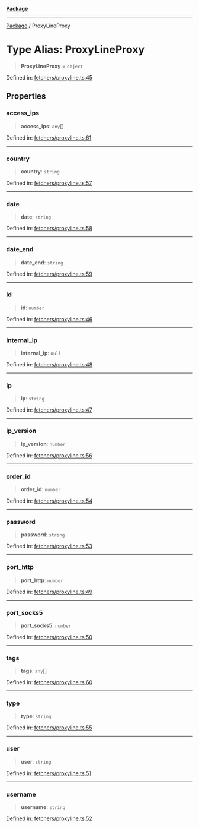 [**Package**](../README.md)

***

[Package](../globals.md) / ProxyLineProxy

# Type Alias: ProxyLineProxy

> **ProxyLineProxy** = `object`

Defined in: [fetchers/proxyline.ts:45](https://github.com/AlexXanderGrib/proxy-master/blob/ca5aa337e3a3c6ac87453a9ce0f2477b801f4bc9/src/fetchers/proxyline.ts#L45)

## Properties

### access\_ips

> **access\_ips**: `any`[]

Defined in: [fetchers/proxyline.ts:61](https://github.com/AlexXanderGrib/proxy-master/blob/ca5aa337e3a3c6ac87453a9ce0f2477b801f4bc9/src/fetchers/proxyline.ts#L61)

***

### country

> **country**: `string`

Defined in: [fetchers/proxyline.ts:57](https://github.com/AlexXanderGrib/proxy-master/blob/ca5aa337e3a3c6ac87453a9ce0f2477b801f4bc9/src/fetchers/proxyline.ts#L57)

***

### date

> **date**: `string`

Defined in: [fetchers/proxyline.ts:58](https://github.com/AlexXanderGrib/proxy-master/blob/ca5aa337e3a3c6ac87453a9ce0f2477b801f4bc9/src/fetchers/proxyline.ts#L58)

***

### date\_end

> **date\_end**: `string`

Defined in: [fetchers/proxyline.ts:59](https://github.com/AlexXanderGrib/proxy-master/blob/ca5aa337e3a3c6ac87453a9ce0f2477b801f4bc9/src/fetchers/proxyline.ts#L59)

***

### id

> **id**: `number`

Defined in: [fetchers/proxyline.ts:46](https://github.com/AlexXanderGrib/proxy-master/blob/ca5aa337e3a3c6ac87453a9ce0f2477b801f4bc9/src/fetchers/proxyline.ts#L46)

***

### internal\_ip

> **internal\_ip**: `null`

Defined in: [fetchers/proxyline.ts:48](https://github.com/AlexXanderGrib/proxy-master/blob/ca5aa337e3a3c6ac87453a9ce0f2477b801f4bc9/src/fetchers/proxyline.ts#L48)

***

### ip

> **ip**: `string`

Defined in: [fetchers/proxyline.ts:47](https://github.com/AlexXanderGrib/proxy-master/blob/ca5aa337e3a3c6ac87453a9ce0f2477b801f4bc9/src/fetchers/proxyline.ts#L47)

***

### ip\_version

> **ip\_version**: `number`

Defined in: [fetchers/proxyline.ts:56](https://github.com/AlexXanderGrib/proxy-master/blob/ca5aa337e3a3c6ac87453a9ce0f2477b801f4bc9/src/fetchers/proxyline.ts#L56)

***

### order\_id

> **order\_id**: `number`

Defined in: [fetchers/proxyline.ts:54](https://github.com/AlexXanderGrib/proxy-master/blob/ca5aa337e3a3c6ac87453a9ce0f2477b801f4bc9/src/fetchers/proxyline.ts#L54)

***

### password

> **password**: `string`

Defined in: [fetchers/proxyline.ts:53](https://github.com/AlexXanderGrib/proxy-master/blob/ca5aa337e3a3c6ac87453a9ce0f2477b801f4bc9/src/fetchers/proxyline.ts#L53)

***

### port\_http

> **port\_http**: `number`

Defined in: [fetchers/proxyline.ts:49](https://github.com/AlexXanderGrib/proxy-master/blob/ca5aa337e3a3c6ac87453a9ce0f2477b801f4bc9/src/fetchers/proxyline.ts#L49)

***

### port\_socks5

> **port\_socks5**: `number`

Defined in: [fetchers/proxyline.ts:50](https://github.com/AlexXanderGrib/proxy-master/blob/ca5aa337e3a3c6ac87453a9ce0f2477b801f4bc9/src/fetchers/proxyline.ts#L50)

***

### tags

> **tags**: `any`[]

Defined in: [fetchers/proxyline.ts:60](https://github.com/AlexXanderGrib/proxy-master/blob/ca5aa337e3a3c6ac87453a9ce0f2477b801f4bc9/src/fetchers/proxyline.ts#L60)

***

### type

> **type**: `string`

Defined in: [fetchers/proxyline.ts:55](https://github.com/AlexXanderGrib/proxy-master/blob/ca5aa337e3a3c6ac87453a9ce0f2477b801f4bc9/src/fetchers/proxyline.ts#L55)

***

### user

> **user**: `string`

Defined in: [fetchers/proxyline.ts:51](https://github.com/AlexXanderGrib/proxy-master/blob/ca5aa337e3a3c6ac87453a9ce0f2477b801f4bc9/src/fetchers/proxyline.ts#L51)

***

### username

> **username**: `string`

Defined in: [fetchers/proxyline.ts:52](https://github.com/AlexXanderGrib/proxy-master/blob/ca5aa337e3a3c6ac87453a9ce0f2477b801f4bc9/src/fetchers/proxyline.ts#L52)
